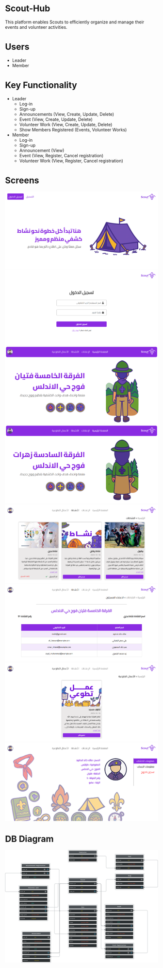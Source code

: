 # Scout-Hub
This platform enables Scouts to efficiently organize and manage their events and volunteer activities.

# Users
- Leader
- Member

# Key Functionality
- Leader
    - Log-in
    - Sign-up
    - Announcements (View, Create, Update, Delete)
    - Event (View, Create, Update, Delete)
    - Volunteer Work (View, Create, Update, Delete)
    - Show Members Registered (Events, Volunteer Works)
- Member
    - Log-in
    - Sign-up
    - Announcement (View)
    - Event (View, Register, Cancel registration)
    - Volunteer Work (View, Register, Cancel registration)

# Screens
![Main Page](Images/IndexPage.png)
![Login Page](Images/LoginPage.png)
![Home Page](Images/MainPage.png)
![Home Women Page](Images/MainPageWomen.png)
![Events Page](Images/EventsPageTwo.png)
![Registered Page](Images/RegisteredPage.png)
![Volunteer Page](Images/VolunteerPage.png)
![Profile Page](Images/ProfilePage.png)


# DB Diagram
![DB Diagram](Images/DbDigram.png)
